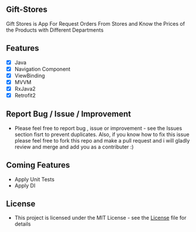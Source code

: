 ## Gift-Stores

 Gift Stores is App For Request Orders From Stores and Know the Prices of the Products with Different Departments 

## Features
- [x] Java
- [x] Navigation Component
- [x] ViewBinding
- [x] MVVM
- [x] RxJava2
- [x] Retrofit2
 
## Report Bug / Issue / Improvement
* Please feel free to report bug , issue or improvement - see the Issues section fisrt to prevent duplicates. Also, if you know how to fix this issue please feel     free to fork this repo and make a pull request and i will gladly review and merge and add you as a contributer :)

## Coming Features
 * Apply Unit Tests
 * Apply DI

## License
* This project is licensed under the MIT License - see the [License](https://github.com/YasserAdel564/Gift-Stores/blob/master/License)
 file for details

